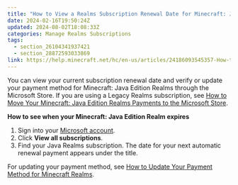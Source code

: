 ```yaml
---
title: "How to View a Realms Subscription Renewal Date for Minecraft: Java Edition"
date: 2024-02-16T19:50:24Z
updated: 2024-08-02T18:08:33Z
categories: Manage Realms Subscriptions
tags:
  - section_26104341937421
  - section_28872593033869
link: https://help.minecraft.net/hc/en-us/articles/24186093545357-How-to-View-a-Realms-Subscription-Renewal-Date-for-Minecraft-Java-Edition
---
```


You can view your current subscription renewal date and verify or update your payment method for Minecraft: Java Edition Realms through the Microsoft Store. If you are using a Legacy Realms subscription, see [How to Move Your Minecraft: Java Edition Realms Payments to the Microsoft Store](./How-to-Move-Your-Minecraft-Java-Edition-Realms-Payments-to-the-Microsoft-Store.md).

**How to see when your Minecraft: Java Edition Realm expires**

1.  Sign into your [Microsoft account](https://account.microsoft.com/?refd=account.microsoft.com).
2.  Click **View all subscriptions**.
3.  Find your Java Realms subscription. The date for your next automatic renewal payment appears under the title.

For updating your payment method, see [How to Update Your Payment Method for Minecraft Realms](./How-to-Update-Your-Payment-Method-for-Minecraft-Realms.md).
